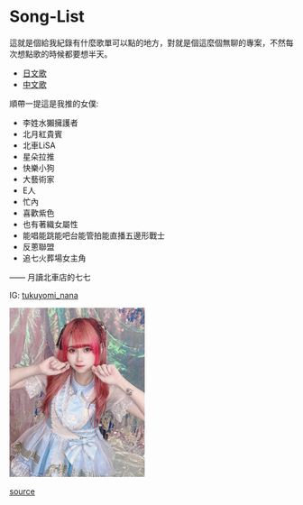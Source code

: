 # Song-List

這就是個給我紀錄有什麼歌單可以點的地方，對就是個這麼個無聊的專案，不然每次想點歌的時候都要想半天。

- [日文歌](Japanese.md)
- [中文歌](Chinese.md)

順帶一提這是我推的女僕:

- 李姓水獺擁護者
- 北月紅貴賓
- 北車LiSA
- 星朵拉推
- 快樂小狗
- 大藝術家
- E人
- 忙內
- 喜歡紫色
- 也有著織女屬性
- 能唱能跳能吧台能管拍能直播五邊形戰士
- 反蔥聯盟
- 追七火葬場女主角

—— 月讀北車店的七七

IG: [tukuyomi_nana](https://www.instagram.com/tukuyomi_nana?utm_source=ig_web_button_share_sheet&igsh=ZDNlZDc0MzIxNw==)

<!-- markdownlint-disable -->
<img src="assets\nana_instagram_post_DF3CknWyODp_1.jpg" alt="nana-idle" height=300>
<!-- markdownlint-enable -->

[source](https://www.instagram.com/p/DF3CknWyODp/?img_index=1)
